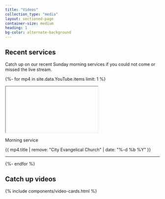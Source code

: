 ```yaml
---
title: "Videos"
collection_type: "media"
layout: sectioned-page
container-size: medium
heading: 1
bg-color: alternate-background
---
```


## Recent services

Catch up on our recent Sunday morning services if you could not come or missed the live stream.

{%- for mp4 in site.data.YouTube.items limit: 1 %}
<div class="flex-row">
  <div class="flex-tiny ty-half">
    <div class="icontain">
      <iframe class="lozad"
              id="video-{{ mp4.guid | remove: "yt:video:" }}"
              title="City Evangelical Church morning service {{ mp4.title | remove: "City Evangelical Church" }}" 
              data-src="https://www.youtube-nocookie.com/embed/{{ mp4.guid | remove: "yt:video:" }}" allowfullscreen>
      </iframe>
    </div>
  </div>
  <div class="flex-tiny ty-half">
    <a id="play-video-{{ mp4.guid | remove: "yt:video:" }}">
      <p>Morning service</p>
      <p>{{ mp4.title | remove: "City Evangelical Church" | date: "%-d %b %Y" }}</p>
    </a>
  </div>
</div>
<hr>
<script>
  $('#play-video-{{ mp4.guid | remove: "yt:video:" }}').on('click', function(e) {
    var $video = $('#video-{{ mp4.guid | remove: "yt:video:" }}');
    data-src = $video.attr('src');
    $video.attr('src', data-src + '?autoplay=1');
  });
</script>
{%- endfor %}

## Catch up videos

{% include components/video-cards.html %}
